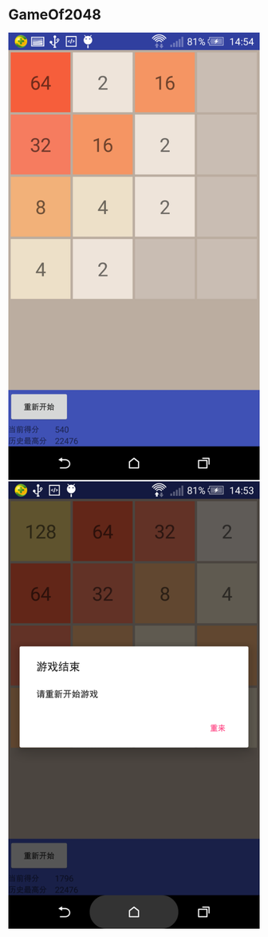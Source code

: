 # GameOf2048


![image](https://github.com/heissaid/GameOf2048/blob/master/images/picture1.png)
![image](https://github.com/heissaid/GameOf2048/blob/master/images/picture2.png)
